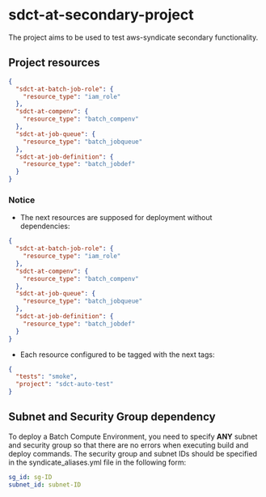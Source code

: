 # sdct-at-secondary-project
The project aims to be used to test aws-syndicate secondary functionality.

## Project resources
```json
{
  "sdct-at-batch-job-role": {
    "resource_type": "iam_role"
  },
  "sdct-at-compenv": {
    "resource_type": "batch_compenv"
  },
  "sdct-at-job-queue": {
    "resource_type": "batch_jobqueue"
  },
  "sdct-at-job-definition": {
    "resource_type": "batch_jobdef"
  }
}
```

### Notice
- The next resources are supposed for deployment without dependencies:
```json
{
  "sdct-at-batch-job-role": {
    "resource_type": "iam_role"
  },
  "sdct-at-compenv": {
    "resource_type": "batch_compenv"
  },
  "sdct-at-job-queue": {
    "resource_type": "batch_jobqueue"
  },
  "sdct-at-job-definition": {
    "resource_type": "batch_jobdef"
  }
}
```
- Each resource configured to be tagged with the next tags:
```json
{
  "tests": "smoke",
  "project": "sdct-auto-test"
}
```
## Subnet and Security Group dependency
To deploy a Batch Compute Environment, you need to specify **ANY** subnet and security group so that there are no 
errors when executing build and deploy commands. The security group and subnet IDs should be specified in the 
syndicate_aliases.yml file in the following form:
```yml
sg_id: sg-ID
subnet_id: subnet-ID
```